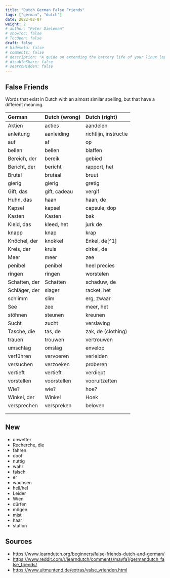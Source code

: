 ```yaml
---
title: "Dutch German False Friends"
tags: ["german", "dutch"]
date: 2022-02-07
weight: 2
# author: "Peter Dieleman"
# showToc: false
# TocOpen: false
draft: false
# hidemeta: false
# comments: false
# description: "A guide on extending the battery life of your linux laptop"
# disableShare: false
# searchHidden: false
---
```


## False Friends

Words that exist in Dutch with an almost similar spelling,
but that have a different meaning.

| German        | Dutch (wrong) | Dutch (right)         |
| :------------ | :------------ | :-------------------- |
| Aktien        | acties        | aandelen              |
| anleitung     | aanleiding    | richtlijn, instructie |
| auf           | af            | op                    |
| bellen        | bellen        | blaffen               |
| Bereich, der  | bereik        | gebied                |
| Bericht, der  | bericht       | rapport, het          |
| Brutal        | brutaal       | bruut                 |
| gierig        | gierig        | gretig                |
| Gift, das     | gift, cadeau  | vergif                |
| Huhn, das     | haan          | haan, de              |
| Kapsel        | kapsel        | capsule, dop          |
| Kasten        | Kasten        | bak                   |
| Kleid, das    | kleed, het    | jurk de               |
| knapp         | knap          | krap                  |
| Knöchel, der  | knokkel       | Enkel, de[^1]         |
| Kreis, der    | kruis         | cirkel, de            |
| Meer          | meer          | zee                   |
| penibel       | penibel       | heel precies          |
| ringen        | ringen        | worstelen             |
| Schatten, der | Schatten      | schaduw, de           |
| Schläger, der | slager        | racket, het           |
| schlimm       | slim          | erg, zwaar            |
| See           | zee           | meer, het             |
| stöhnen       | steunen       | kreunen               |
| Sucht         | zucht         | verslaving            |
| Tasche, die   | tas, de       | zak, de (clothing)    |
| trauen        | trouwen       | vertrouwen            |
| umschlag      | omslag        | envelop               |
| verführen     | vervoeren     | verleiden             |
| versuchen     | verzoeken     | proberen              |
| vertieft      | vertieft      | verdiept              |
| vorstellen    | voorstellen   | vooruitzetten         |
| Wie?          | wie?          | hoe?                  |
| Winkel, der   | Winkel        | Hoek                  |
| versprechen   | verspreken    | beloven               |
|               |               |                       |
|               |               |                       |

## New

- unwetter
- Recherche, die
- fahren
- doof
- nuttig
- wahr
- falsch    
- er
- wachsen
- hell/hel
- Leider
- Wien
- dürfen
- mögen
- mist
- haar
- station

## Sources 

- <https://www.learndutch.org/beginners/false-friends-dutch-and-german/>
- <https://www.reddit.com/r/learndutch/comments/mayfa1/germandutch_false_friends/>
- <https://www.uitmuntend.de/extras/valse_vrienden.html>